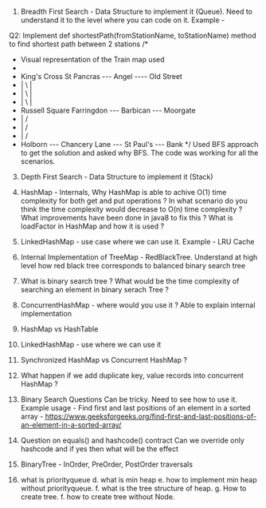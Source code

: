 1. Breadth First Search - Data Structure to implement it (Queue). Need to understand it to the level where you can code on it. Example -

Q2: Implement def shortestPath(fromStationName, toStationName) method to find shortest
path between 2 stations
/*
* Visual representation of the Train map used
*
* King's Cross St Pancras --- Angel ---- Old Street
* | \ |
* | \ |
* | \ |
* Russell Square Farringdon --- Barbican --- Moorgate
* | /
* | /
* | /
* Holborn --- Chancery Lane --- St Paul's --- Bank
*/
Used BFS approach to get the solution and asked why BFS.
The code was working for all the scenarios.





   
3. Depth First Search - Data Structure to implement it (Stack)
4. HashMap - Internals, Why HashMap is able to achive O(1) time complexity for both get and put operations ? In what scenario do you think the time complexity would decrease to O(n) time complexity ? What improvements have been done in java8 to fix this ? What is loadFactor in HashMap and how it is used ?
5. LinkedHashMap - use case where we can use it. Example - LRU Cache
6. Internal Implementation of TreeMap - RedBlackTree. Understand at high level how red black tree corresponds to balanced binary search tree
7. What is binary search tree ? What would be the time complexity of searching an element in binary serach Tree ?
8. ConcurrentHashMap - where would you use it ? Able to explain internal implementation
9. HashMap vs HashTable
10. LinkedHashMap - use where we can use it
11. Synchronized HashMap vs Concurrent HashMap ?
12. What happen if we add duplicate key, value records into concurrent HashMap ?
13. Binary Search Questions Can be tricky. Need to see how to use it. Example usage - Find first and last positions of an element in a sorted array - https://www.geeksforgeeks.org/find-first-and-last-positions-of-an-element-in-a-sorted-array/
14. Question on equals() and hashcode() contract
Can we override only hashcode and if yes then what will be the effect
15. BinaryTree - InOrder, PreOrder, PostOrder traversals

16. what is priorityqueue
	d. what is min heap
	e. how to implement min heap without priorityqueue.
	f. what is the tree structure of heap.
	g. How to create tree.
	f. how to create tree without Node.


